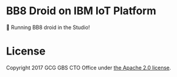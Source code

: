 # BB8 Droid on IBM IoT Platform

🤖 Running BB8 droid in the Studio!


# License
Copyright 2017 GCG GBS CTO Office under [the Apache 2.0 license](LICENSE).
